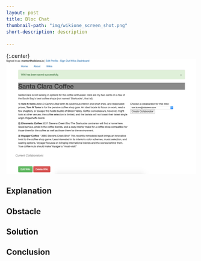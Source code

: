 ```yaml
---
layout: post
title: Bloc Chat
thumbnail-path: "img/wikione_screen_shot.png"
short-description: description

---
```


{:.center}
[<img src="/img/wikione_screen_shot.png">](https://github.com/tcburns24/bloc-chat)

## Explanation


## Obstacle



## Solution




## Conclusion
